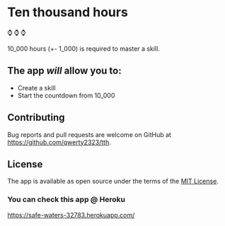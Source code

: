 # Ten thousand hours

:watch: :watch: :watch:

10_000 hours (+- 1_000) is required to master a skill.

## The app _will_ allow you to:

- Create a skill 
- Start the countdown from 10_000

## Contributing

Bug reports and pull requests are welcome on GitHub at https://github.com/qwerty2323/tth.

## License

The app is available as open source under the terms of the [MIT License](http://opensource.org/licenses/MIT).

### You can check this app @ Heroku

https://safe-waters-32783.herokuapp.com/